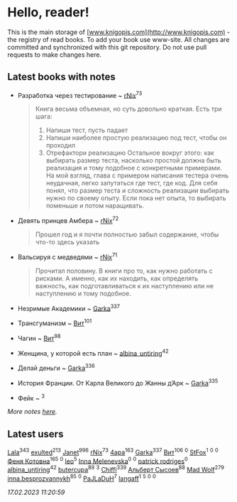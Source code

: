 # Hello, reader!
This is the main storage of [www.knigopis.com](http://www.knigopis.com) - the registry of read books.
To add your book use www-site. All changes are committed and synchronized with this git repository.
Do not use pull requests to make changes here.


## Latest books with notes
* Разработка через тестирование ~ [rNix](users/227/22742452-yandex)<sup>73</sup>
    > Книга весьма объемная, но суть довольно краткая. Есть три шага:
    > 1. Напиши тест, пусть падает
    > 2. Напиши наиболее простую реализацию под тест, чтобы он проходил
    > 3. Отрефактори реализацию
    > Остальное вокруг этого: как выбирать размер теста, насколько простой должна быть реализация и тому подобное с конкретными примерами.
    > На мой взгляд, глава с примером написания тестера очень неудачная, легко запутаться где тест, где код. 
    > Для себя понял, что размер теста и сложность реализации выбирать нужно по своему опыту. Если пока нет опыта, то выбирать поменьше и потом наращивать.

* Девять принцев Амбера ~ [rNix](users/227/22742452-yandex)<sup>72</sup>
    > Прошел год и я почти полностью забыл содержание, чтобы что-то здесь указать

* Вальсируя с медведями ~ [rNix](users/227/22742452-yandex)<sup>71</sup>
    > Прочитал половину. В книги про то, как нужно работать с рисками. А именно, как их находить, как определять важность, как подготавливаться к их наступлению или не наступлению и тому подобное.

* Незримые Академики ~ [Garka](users/115/115753719718250012620-google)<sup>337</sup>

* Трансгуманизм ~ [Вит](users/300/300273923-vkontakte)<sup>101</sup>

* Чагин ~ [Вит](users/300/300273923-vkontakte)<sup>98</sup>

* Женщина, у которой есть план ~ [albina_untiring](users/257/2579695-vkontakte)<sup>42</sup>

* Делай деньги ~ [Garka](users/115/115753719718250012620-google)<sup>336</sup>

* История Франции. От Карла Великого до Жанны д’Арк ~ [Garka](users/115/115753719718250012620-google)<sup>335</sup>

* Фейк ~ [](users/116/116049106351328726122-google)<sup>3</sup>


_More notes [here](latest_books_with_notes.md)._


## Latest users
[Lala](users/761/76187635-vkontakte)<sup>343</sup> 
[exulted](users/100/100599204551896265722-google)<sup>213</sup> 
[Janet](users/108/108113656204404967440-google)<sup>996</sup> 
[rNix](users/227/22742452-yandex)<sup>73</sup> 
[4apa](users/117/117392596378069249667-google)<sup>163</sup> 
[Garka](users/115/115753719718250012620-google)<sup>337</sup> 
[Вит](users/300/300273923-vkontakte)<sup>106</sup> 
[](users/114/114160762156279162391-google)<sup>0</sup> 
[StFox](users/108/10824953-yandex)<sup>1</sup> 
[](users/106/106790533996892216851-google)<sup>0</sup> 
[](users/510/510924341-yandex)<sup>0</sup> 
[Феня Котовна](users/109/109746193906459706720-google)<sup>165</sup> 
[](users/621/621837012-vkontakte)<sup>0</sup> 
[leo](users/106/106915386474260202605-google)<sup>5</sup> 
[Inna Melenevska](users/117/117999800530044134590-google)<sup>0</sup> 
[](users/106/106350967836629952229-google)<sup>0</sup> 
[patrick rodriges](users/108/10887510343399463420-mailru)<sup>0</sup> 
[albina_untiring](users/257/2579695-vkontakte)<sup>42</sup> 
[butercupa](users/193/193697993-vkontakte)<sup>89</sup> 
[](users/116/116049106351328726122-google)<sup>3</sup> 
[Chiffi](users/105/105831994080785626680-google)<sup>339</sup> 
[Альберт Сысоев](users/474/47446642-vkontakte)<sup>88</sup> 
[Mad Wolf](users/947/94738840-vkontakte)<sup>279</sup> 
[inna.besprozvannykh](users/733/73323849-yandex)<sup>85</sup> 
[](users/108/108404793123226338106-google)<sup>0</sup> 
[PaJLaDuH](users/336/336022778-yandex)<sup>7</sup> 
[langaff](users/113/113568264092317766513-google)<sup>1</sup> 
[](users/101/101368518035734751027-google)<sup>5</sup> 
[](users/109/109829447857621498180-google)<sup>0</sup> 
[](users/106/106293011050775525931-google)<sup>0</sup> 


_17.02.2023 11:20:59_
